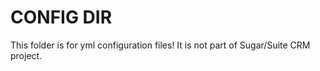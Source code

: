 CONFIG DIR
===========

This folder is for yml configuration files!
It is not part of Sugar/Suite CRM project.



